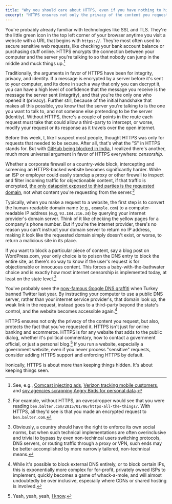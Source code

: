 ```yaml
---
title: "Why you should care about HTTPS, even if you have nothing to hide"
excerpt: "HTTPS ensures not only the privacy of the content you request, but also, protects the fact that you're even requesting it in the first place. HTTPS isn't just for secure transactions like online banking and ecommerce. HTTPS is for any website that adds to the public dialog."
---
```


You're probably already familiar with technologies like SSL and TLS. They're the little green icon in the top left corner of your browser anytime you visit a website with a URL that begins with `https://`. They're most often used to secure sensitive web requests, like checking your bank account balance or purchasing stuff online. HTTPS encrypts the connection between your computer and the server you're talking to so that nobody can jump in the middle and muck things up.[^injection]

Traditionally, the arguments in favor of HTTPS have been for integrity, privacy, and identity. If a message is encrypted by a server before it's sent to your computer, and its done in such a way that only you can decrypt it, you can have a high level of confidence that the message you receive is the message the server sent (integrity), and that you're the only one who opened it (privacy). Further still, because of the initial handshake that makes all this possible, you know that the server you're talking to is the one you want to talk to, and not someone else pretending to be the server (identity). Without HTTPS, there's a couple of points in the route each request must take that could allow a third-party to intercept, or worse, modify your request or its response as it travels over the open internet.

Before this week, I, like I suspect most people, thought HTTPS was only for requests that needed to be secure. After all, that's what the "S" in HTTPS stands for. But with [GitHub being blocked in India](http://techcrunch.com/2014/12/31/indian-government-censorsht/), I realized there's another, much more universal argument in favor of HTTPS everywhere: *censorship*.

Whether a corporate firewall or a country-wide block, intercepting and screening an HTTPS-backed website becomes significantly harder. While an ISP or employer could easily standup a proxy or other firewall to inspect and filter incoming traffic for objectionable content, if that traffic is encrypted, [the only datapoint exposed to third parties is the requested domain](https://gemfury.com/help/url-string-over-https), not what content you're requesting from the server.[^url]

Typically, when you make a request to a website, the first step is to convert the human-readable domain name (e.g., `example.com`) to a computer-readable IP address (e.g, `93.184.216.34`) by querying your internet provider's domain server. Think of it like checking the yellow pages for a company's phone number. But if you're the internet provider, there's no reason you can't instruct your domain server to return no IP address, making it look like the requested domain simply doesn't exist, or worse, to return a malicious site in its place.

If you want to block a particular piece of content, say a blog post on WordPress.com, your only choice is to poison the DNS entry to block the entire site, as there's no way to know if the user's request is for objectionable or innocuous content. This forces a baby-with-the-bathwater choice and is exactly how most internet censorship is implemented today, at least on the state level.[^disclaimer]

You've probably seen the [now-famous Google DNS graffiti](http://mashable.com/2014/03/21/twitter-ban-turkey-graffiti/) when Turkey banned Twitter last year. By instructing your computer to use a public DNS server, rather than your internet service provider's, that domain look up, the weak link in the request, instead goes to a third-party beyond the state's control, and the website becomes accessible again.[^armsrace]

HTTPS ensures not only the privacy of the content you request, but also, protects the fact that you've requested it. HTTPS isn't just for online banking and ecommerce. HTTPS is for any website that adds to the public dialog, whether it's political commentary, how to contact a government official, or just a personal blog.[^hypocracy] If you run a website, especially a government website, even if you never process "sensitive" requests, consider adding HTTPS support and enforcing HTTPS by default.

Ironically, HTTPS is about more than keeping things hidden. It's about keeping things seen.

[^armsrace]: While it's possible to block external DNS entirely, or to block certain IPs, this is exponentially more complex for for-profit, privately owned ISPs to implement, quickly becomes a game of whack-a-mole, and will almost undoubtedly be over inclusive, especially where CDNs or shared hosting is involved.

[^injection]: See, e.g., [Comcast injecting ads](http://arstechnica.com/tech-policy/2014/09/why-comcasts-javascript-ad-injections-threaten-security-net-neutrality/), [Verizon tracking mobile customers](https://www.eff.org/deeplinks/2014/11/verizon-x-uidh), and [spy agencies scrapping Angry Birds for personal data](https://www.propublica.org/article/spy-agencies-probe-angry-birds-and-other-apps-for-personal-data).

[^url]: For example, without HTTPS, an eavesdropper would see that you were reading `ben.balter.com/2015/01/06/https-all-the-things/`. With HTTPS, all they'd see is that you made an encrypted request to `ben.balter.com`.

[^disclaimer]: Obviously, a country should have the right to enforce its own social norms, but when such technical implementations are often overinclusive and trivial to bypass by even non-techincal users switching protocols, DNS servers, or routing traffic through a proxy or VPN, such ends may be better accomplished by more narrowly tailored, non-technical means.

[^hypocracy]: Yeah, yeah, yeah, [I know](https://konklone.com/post/github-pages-now-supports-https-so-use-it).
